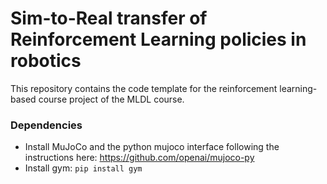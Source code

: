 # Sim-to-Real transfer of Reinforcement Learning policies in robotics

This repository contains the code template for the reinforcement learning-based course project of the MLDL course.

### Dependencies
- Install MuJoCo and the python mujoco interface following the instructions here: https://github.com/openai/mujoco-py
- Install gym: `pip install gym`



